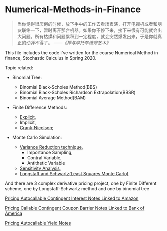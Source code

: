 # Numerical-Methods-in-Finance

> 当你觉得很厌倦的时候，放下手中的工作去看场表演，打开电视机或者和朋友联络一下，暂时离开那台机器。如果你不停下来，接下来很有可能就会出大问题。所有枯燥和问题累积到一定程度，就会突然爆发出来，于是你就真正的动弹不得了。
                                                        *——《禅与摩托车维修艺术》*



This file includes the code I've written for the course Numerical Method in finance, Stochastic Calculus in Spring 2020.

Topic related: 
* Binomial Tree:
  * Binomial Black-Scholes Method(BBS)
  * Binomial Black-Scholes Richardson Extrapolation(BBSR)
  * Binomial Average Method(BAM)
* Finite Difference Methods:
  * [Explicit](https://github.com/jieqian2/Numerical-Methods-in-Finance/blob/master/1.1.Explicit%20Finite%20Difference%20Scheme%20for%20Transport%20Equation%20.cpp), 
  * Implicit, 
  * [Crank-Nicolson](https://github.com/jieqian2/Numerical-Methods-in-Finance/blob/master/2.Crank-Nicolson%20scheme%20and%20down-and-out%20barrier%20option.cpp); 

* Monte Carlo Simulation:
  * [Variance Reduction technique](https://github.com/jieqian2/Numerical-Methods-in-Finance/blob/master/4.1.MC%20simulation%20with%20Contorl%20Variates.ipynb), 
    * Importance Sampling, 
    * Contral Variable,
    * Antithetic Variable
  * [Sensitivity Analysis](https://github.com/jieqian2/Numerical-Methods-in-Finance/blob/master/5.Sensitivity%20analysis%20in%20Monte%20Carlo%20Simulation.cpp),
  * [Longstaff and Schwartz(Least Squares Monte Carlo)](https://github.com/jieqian2/Numerical-Methods-in-Finance/blob/master/Pricing%20Callable%20Contingent%20Coupon%20Barrier%20Notes.md)

And there are 3 complex derivative pricing project, one by Finite Different scheme, one by Longstaff-Schwartz method and one by binomial tree

[Pricing Autocallable Contingent Interest Notes Linked to Amazon](https://github.com/jieqian2/Numerical-Methods-in-Finance/blob/master/Pricing%20Callable%20Contingent%20Interest%20Note%20Linked%20to%20Amazon.md)

[Pricing Callable Contingent Coupon Barrier Notes Linked to Bank of America](https://github.com/jieqian2/Numerical-Methods-in-Finance/blob/master/Pricing%20Callable%20Contingent%20Coupon%20Barrier%20Notes.md)

[Pricing Autocallable Yield Notes](https://github.com/jieqian2/Numerical-Methods-in-Finance/blob/master/Pricing%20Autocallable%20Yield%20Notes.md)
